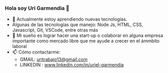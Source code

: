 ### Hola soy Uri Garmendia 👋

- 🌱 Actualmente estoy aprendiendo nuevas tecnologías. 
- Algunas de las tecnologías que manejo: Node Js, HTML, CSS, Javascript, Git, VSCode, entre otras más
- 👯 Mi sueño es lograr hacer una start-up o colaborar en alguna empresa importante como mercado libre que me ayude a crecer en el ámmbito laboral
- 📫 Cómo contactarme:
    - GMAIL: uritrabajo13@gmail.com 
    - LINKEDIN : www.linkedin.com/in/uriel-garmendia
